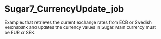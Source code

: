 # Sugar7_CurrencyUpdate_job
Examples that retrieves the current exchange rates from ECB or Swedish Reichsbank and updates the currency values in Sugar. Main currency must be EUR or SEK.
